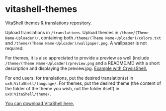 # vitashell-themes
VitaShell themes &amp; translations repository.

Upload translations in `/translations`. Upload themes in `/theme/(Theme Name-Uploader)/`, containing both `/theme/(Theme Name-Uploader)/colors.txt` and  `/theme/(Theme Name-Uploader)/wallpaper.png`. A wallpaper is not required.

For themes, it is also appreciated to provide a preview as well (include `/theme/(Theme Name-Uploader)/preview.png` and a README.MD with a short description and displaying the preview.jpg. [Example with CrysisShell.](https://github.com/xy2iii/vitashell-themes/tree/master/themes/CrysisShell-memomo)

For end users: for translations, put the desired translation(s) in `ux0:VitaShell/language/`. For themes, put the desired theme (the content of the folder of the theme you wish, not the folder itself) in `ux0:VitaShell/theme/`.

[You can download VitaShell here.](https://bitbucket.org/TheOfficialFloW/vitashell/overview)
